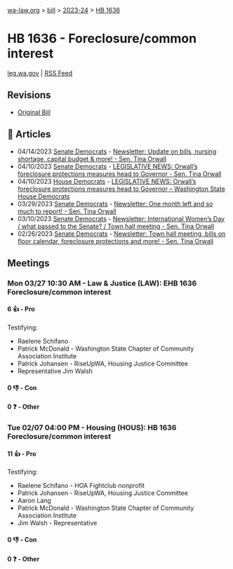 [wa-law.org](/) > [bill](/bill/) > [2023-24](/bill/2023-24/) > [HB 1636](/bill/2023-24/hb/1636/)

# HB 1636 - Foreclosure/common interest
[leg.wa.gov](https://app.leg.wa.gov/billsummary?BillNumber=1636&Year=2023&Initiative=false) | [RSS Feed](./rss.xml)

## Revisions
* [Original Bill](1/)

## 📰 Articles
* 04/14/2023 [Senate Democrats](/org/senate_democrats/) - [Newsletter: Update on bills, nursing shortage, capital budget & more! - Sen. Tina Orwall](https://senatedemocrats.wa.gov/orwall/2023/04/14/newsletter-update-on-bills-nursing-shortage-capital-budget-more/#:~:text=HB%201636)
* 04/10/2023 [Senate Democrats](/org/senate_democrats/) - [LEGISLATIVE NEWS: Orwall’s foreclosure protections measures head to Governor - Sen. Tina Orwall](https://senatedemocrats.wa.gov/orwall/2023/04/10/legislative-news-orwalls-foreclosure-protections-measures-head-to-governor/#:~:text=HB%201636)
* 04/10/2023 [House Democrats](/org/house_democrats/) - [LEGISLATIVE NEWS: Orwall’s foreclosure protections measures head to Governor – Washington State House Democrats](https://housedemocrats.wa.gov/blog/2023/04/10/legislative-news-orwalls-foreclosure-protections-measures-head-to-governor/#:~:text=HB%201636)
* 03/29/2023 [Senate Democrats](/org/senate_democrats/) - [Newsletter: One month left and so much to report! - Sen. Tina Orwall](https://senatedemocrats.wa.gov/orwall/2023/03/29/newsletter-one-month-left-and-so-much-to-report/#:~:text=HB%201636)
* 03/10/2023 [Senate Democrats](/org/senate_democrats/) - [Newsletter: International Women’s Day / what passed to the Senate? / Town hall meeting - Sen. Tina Orwall](https://senatedemocrats.wa.gov/orwall/2023/03/10/newsletter-international-womens-day-what-passed-to-the-senate-town-hall-meeting/#:~:text=HB%201636)
* 02/26/2023 [Senate Democrats](/org/senate_democrats/) - [Newsletter: Town hall meeting, bills on floor calendar, foreclosure protections and more! - Sen. Tina Orwall](https://senatedemocrats.wa.gov/orwall/2023/02/26/newsletter-town-hall-meeting-bills-on-floor-calendar-foreclosure-protections-and-more/#:~:text=HB%201636)

## Meetings
### Mon 03/27 10:30 AM - Law & Justice (LAW): EHB 1636 Foreclosure/common interest
#### 6 👍 - Pro
Testifying:
* Raelene Schifano
* Patrick McDonald - Washington State Chapter of Community Association Institute
* Patrick Johansen - RiseUpWA, Housing Justice Committee
* Representative Jim Walsh

#### 0 👎 - Con

#### 0 ❓ - Other

### Tue 02/07 04:00 PM - Housing (HOUS): HB 1636 Foreclosure/common interest
#### 11 👍 - Pro
Testifying:
* Raelene Schifano - HOA Fightclub nonprofit
* Patrick Johansen - RiseUpWA, Housing Justice Committee
* Aaron Lang
* Patrick McDonald - Washington State Chapter of Community Association Institute
* Jim Walsh - Representative

#### 0 👎 - Con

#### 0 ❓ - Other
